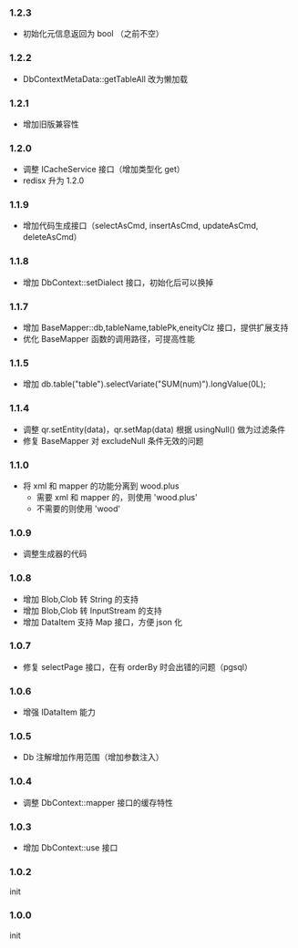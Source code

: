 ### 1.2.3

* 初始化元信息返回为 bool （之前不空）

### 1.2.2

* DbContextMetaData::getTableAll 改为懒加载

### 1.2.1

* 增加旧版兼容性

### 1.2.0

* 调整 ICacheService 接口（增加类型化 get）
* redisx 升为 1.2.0

### 1.1.9

* 增加代码生成接口（selectAsCmd, insertAsCmd, updateAsCmd, deleteAsCmd）

### 1.1.8

* 增加 DbContext::setDialect 接口，初始化后可以换掉

### 1.1.7

* 增加 BaseMapper::db,tableName,tablePk,eneityClz 接口，提供扩展支持
* 优化 BaseMapper 函数的调用路径，可提高性能

### 1.1.5

* 增加 db.table("table").selectVariate("SUM(num)").longValue(0L);

### 1.1.4

* 调整 qr.setEntity(data)，qr.setMap(data) 根据 usingNull() 做为过滤条件
* 修复 BaseMapper 对 excludeNull 条件无效的问题

### 1.1.0
* 将 xml 和 mapper 的功能分离到 wood.plus
  * 需要 xml 和 mapper 的，则使用 'wood.plus'
  * 不需要的则使用 'wood'

### 1.0.9
* 调整生成器的代码

### 1.0.8
* 增加 Blob,Clob 转 String 的支持
* 增加 Blob,Clob 转 InputStream 的支持
* 增加 DataItem 支持 Map 接口，方便 json 化

### 1.0.7
* 修复 selectPage 接口，在有 orderBy 时会出错的问题（pgsql）

### 1.0.6
* 增强 IDataItem 能力

### 1.0.5
* Db 注解增加作用范围（增加参数注入）

### 1.0.4
* 调整 DbContext::mapper 接口的缓存特性

### 1.0.3
* 增加 DbContext::use 接口

### 1.0.2
init

### 1.0.0
init